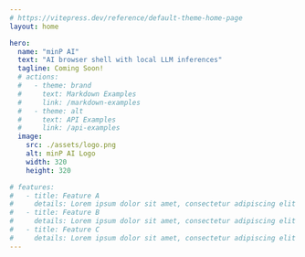 ```yaml
---
# https://vitepress.dev/reference/default-theme-home-page
layout: home

hero:
  name: "minP AI"
  text: "AI browser shell with local LLM inferences"
  tagline: Coming Soon!
  # actions:
  #   - theme: brand
  #     text: Markdown Examples
  #     link: /markdown-examples
  #   - theme: alt
  #     text: API Examples
  #     link: /api-examples
  image:
    src: ./assets/logo.png
    alt: minP AI Logo
    width: 320
    height: 320

# features:
#   - title: Feature A
#     details: Lorem ipsum dolor sit amet, consectetur adipiscing elit
#   - title: Feature B
#     details: Lorem ipsum dolor sit amet, consectetur adipiscing elit
#   - title: Feature C
#     details: Lorem ipsum dolor sit amet, consectetur adipiscing elit
---
```


